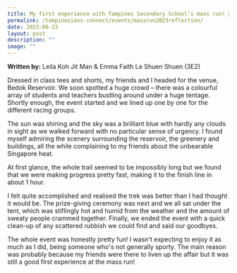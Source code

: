 ```yaml
---
title: My first experience with Tampines Secondary School’s mass run! 🏃‍♀️💨
permalink: /tampinesians-connect/events/massrun2023reflection/
date: 2023-06-23
layout: post
description: ""
image: ""
---
```

**Written by:** Leila Koh Jit Man & Emma Faith Le Shuen Shuen (3E2) 

Dressed in class tees and shorts, my friends and I headed for the venue, Bedok Reservoir. We soon spotted a huge crowd – there was a colourful array of students and teachers bustling around under a huge tentage. Shortly enough, the event started and we lined up one by one for the different racing groups.

The sun was shining and the sky was a brilliant blue with hardly any clouds in sight as we walked forward with no particular sense of urgency. I found myself admiring the scenery surrounding the reservoir, the greenery and buildings, all the while complaining to my friends about the unbearable Singapore heat.

At first glance, the whole trail seemed to be impossibly long but we found that we were making progress pretty fast, making it to the finish line in about 1 hour.

I felt quite accomplished and realised the trek was better than I had thought it would be. The prize-giving ceremony was next and we all sat under the tent, which was stiflingly hot and humid from the weather and the amount of sweaty people crammed together. Finally, we ended the event with a quick clean-up of any scattered rubbish we could find and said our goodbyes.

The whole event was honestly pretty fun! I wasn't expecting to enjoy it as much as I did, being someone who's not generally sporty. The main reason was probably because my friends were there to liven up the affair but it was still a good first experience at the mass run!
